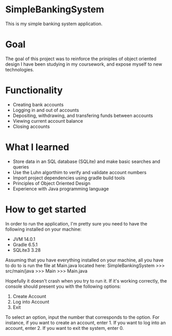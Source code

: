 # SimpleBankingSystem

This is my simple banking system application. 

# Goal

The goal of this project was to reinforce the priniples of object oriented design I have been studying in my coursework, and expose myself to new technologies. 


# Functionality

- Creating bank accounts
- Logging in and out of accounts
- Depositing, withdrawing, and transfering funds between accounts
- Viewing current account balance
- Closing accounts

# What I learned

- Store data in an SQL database (SQLite) and make basic searches and queries
- Use the Luhn algorthim to verify and validate account numbers
- Import project dependencies using gradle build tools
- Principles of Object Oriented Design
- Experience with Java programming language

# How to get started

In order to run the application, I'm pretty sure you need to have the following installed on your machine:

- JVM 14.0.1 
- Gradle 6.5.1
- SQLite3 3.28 

Assuming that you have everything installed on your machine, all you have to do to is run the file at Main.java located here: SimpleBankingSystem >>> src/main/java >>> Main >>> Main.java

Hopefully it doesn't crash when you try to run it. If it's working correctly, the console should present you with the following options:

1. Create Account
2. Log into Account
0. Exit

To select an option, input the number that corresponds to the option. For instance, if you want to create an account, enter 1. If you want to log into an account, enter 2. If you want to exit the system, enter 0.






